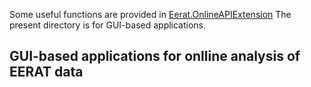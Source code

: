 Some useful functions are provided in [Eerat.OnlineAPIExtension](https://github.com/cboulay/EERAT/blob/master/python_api/EeratAPI/OnlineAPIExtension.py)
The present directory is for GUI-based applications.

## GUI-based applications for onlline analysis of EERAT data